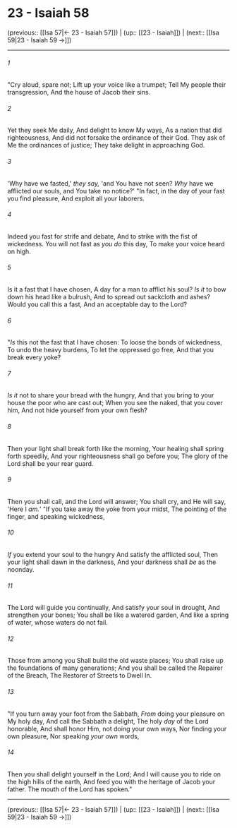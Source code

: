 # 23 - Isaiah 58

(previous:: [[Isa 57|← 23 - Isaiah 57]]) | (up:: [[23 - Isaiah]]) | (next:: [[Isa 59|23 - Isaiah 59 →]])

***


###### 1 
"Cry aloud, spare not; Lift up your voice like a trumpet; Tell My people their transgression, And the house of Jacob their sins. 

###### 2 
Yet they seek Me daily, And delight to know My ways, As a nation that did righteousness, And did not forsake the ordinance of their God. They ask of Me the ordinances of justice; They take delight in approaching God. 

###### 3 
'Why have we fasted,' _they say,_ 'and You have not seen? _Why_ have we afflicted our souls, and You take no notice?' "In fact, in the day of your fast you find pleasure, And exploit all your laborers. 

###### 4 
Indeed you fast for strife and debate, And to strike with the fist of wickedness. You will not fast as _you do_ this day, To make your voice heard on high. 

###### 5 
Is it a fast that I have chosen, A day for a man to afflict his soul? _Is it_ to bow down his head like a bulrush, And to spread out sackcloth and ashes? Would you call this a fast, And an acceptable day to the Lord? 

###### 6 
"_Is_ this not the fast that I have chosen: To loose the bonds of wickedness, To undo the heavy burdens, To let the oppressed go free, And that you break every yoke? 

###### 7 
_Is it_ not to share your bread with the hungry, And that you bring to your house the poor who are cast out; When you see the naked, that you cover him, And not hide yourself from your own flesh? 

###### 8 
Then your light shall break forth like the morning, Your healing shall spring forth speedily, And your righteousness shall go before you; The glory of the Lord shall be your rear guard. 

###### 9 
Then you shall call, and the Lord will answer; You shall cry, and He will say, 'Here I _am._' "If you take away the yoke from your midst, The pointing of the finger, and speaking wickedness, 

###### 10 
_If_ you extend your soul to the hungry And satisfy the afflicted soul, Then your light shall dawn in the darkness, And your darkness shall _be_ as the noonday. 

###### 11 
The Lord will guide you continually, And satisfy your soul in drought, And strengthen your bones; You shall be like a watered garden, And like a spring of water, whose waters do not fail. 

###### 12 
Those from among you Shall build the old waste places; You shall raise up the foundations of many generations; And you shall be called the Repairer of the Breach, The Restorer of Streets to Dwell In. 

###### 13 
"If you turn away your foot from the Sabbath, _From_ doing your pleasure on My holy day, And call the Sabbath a delight, The holy _day_ of the Lord honorable, And shall honor Him, not doing your own ways, Nor finding your own pleasure, Nor speaking _your own_ words, 

###### 14 
Then you shall delight yourself in the Lord; And I will cause you to ride on the high hills of the earth, And feed you with the heritage of Jacob your father. The mouth of the Lord has spoken."

***

(previous:: [[Isa 57|← 23 - Isaiah 57]]) | (up:: [[23 - Isaiah]]) | (next:: [[Isa 59|23 - Isaiah 59 →]])
